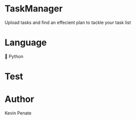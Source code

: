 # TaskManager

Upload tasks and find an effecient plan to tackle your task list

# Language

🐍 Python

# Test


# Author

Kevin Penate